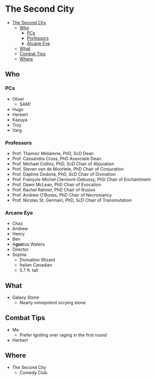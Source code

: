 # The Second City

- [The Second City](#the-second-city)
  - [Who](#who)
    - [PCs](#pcs)
    - [Professors](#professors)
    - [Arcane Eye](#arcane-eye)
  - [What](#what)
  - [Combat Tips](#combat-tips)
  - [Where](#where)

## Who

### PCs

- Oliver
  - SAM!
- Hugo
- Herbert
- Kazuya
- Troy
- Varg

### Professors

- Prof. Thamior Meliamne, PhD, ScD Dean
- Prof. Cassandra Cross, PhD Associate Dean
- Prof. Michael Collins, PhD, ScD Chair of Abjuration
- Prof. Steven van de Moortele, PhD Chair of Conjuration
- Prof. Daphne Dodona, PhD, ScD Chair of Divination
- Prof. François-Michel Clermont-Debussy, PhD Chair of Enchantment
- Prof. Dawn McLean, PhD Chair of Evocation
- Prof. Rachel Rahner, PhD Chair of Illusion
- Prof. Andrew O’Bones, PhD Chair of Necromancy
- Prof. Nicolas St. Germain, PhD, ScD Chair of Transmutation

### Arcane Eye

- Chaz
- Andrew
- Henry
- Ben
- A**gus**tus Waters
- Director
- Sophia
  - Divination Wizard
  - Italian Canadian
  - 5.7 ft. tall

## What

- Galaxy Stone
  - Nearly omnipotent scrying stone

## Combat Tips

- Me
  - Prefer Igniting over raging in the first round
- Herbert

## Where

- The Second City
  - Comedy Club
